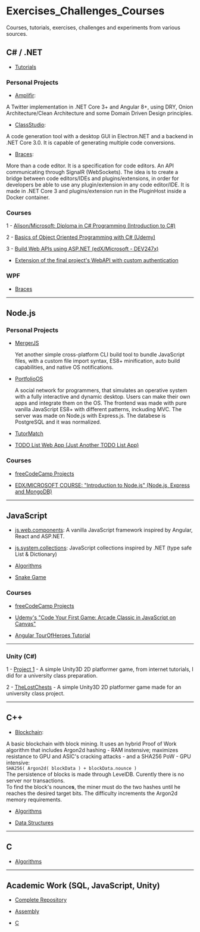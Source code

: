 # Exercises_Challenges_Courses
Courses, tutorials, exercises, challenges and experiments from various sources.

## C# / .NET

- [Tutorials](https://github.com/joao-neves95/Exercises_Challenges_Courses/tree/master/CSharp/Personal-Projects/Tutorials)

### Personal Projects

 - [Amplifir](https://github.com/joao-neves95/Amplifir):

A Twitter implementation in .NET Core 3+ and Angular 8+, using DRY, Onion Architecture/Clean Architecture and some Domain Driven Design principles.

 - [ClassStudio](https://github.com/joao-neves95/ClassStudio):

A code generation tool with a desktop GUI in Electron.NET and a backend in .NET Core 3.0.
It is capable of generating multiple code conversions.

 - [Braces](https://github.com/joao-neves95/Braces):

 More than a code editor. It is a specification for code editors.
 An API communicating through SignalR (WebSockets).
 The idea is to create a bridge between code editors/IDEs and plugins/extensions,
 in order for developers be able to use any plugin/extension in any code editor/IDE.
 It is made in .NET Core 3 and plugins/extension run in the PluginHost inside a Docker container.

### Courses

1 - [Alison/Microsoft: Diploma in C# Programming (Introduction to C#)](https://github.com/joao-neves95/Exercises_Challenges_Courses/tree/master/CSharp/Diploma-in-CSharp-Programming_Alison-Microsoft)

2 - [Basics of Object Oriented Programming with C# (Udemy)](https://github.com/joao-neves95/Exercises_Challenges_Courses/tree/master/CSharp/Basics-of-Object-Oriented-Programming-with-C%23_Udemy)

3 - [Build Web APIs using ASP.NET (edX/Microsoft - DEV247x)](https://github.com/joao-neves95/Exercises_Challenges_Courses/tree/master/CSharp/Build-Web-APIs-using-ASP.NET_edX-Microsoft)
  - [Extension of the final project's WebAPI with custom authentication](https://github.com/joao-neves95/Exercises_Challenges_Courses/tree/master/CSharp/Personal-Projects/Tutorials/ASPNETCore2.WebServer)

### WPF

 - [Braces](https://github.com/joao-neves95/Braces)

 ---

 ## Node.js

### Personal Projects

- [MergerJS](https://github.com/joao-neves95/merger-js)

  Yet another simple cross-platform CLI build tool to bundle JavaScript files, with a custom file import syntax, ES8+ minification, auto   build capabilities, and native OS notifications.

- [PortfolioOS](https://github.com/joao-neves95/portfolio-os)

  A social network for programmers, that simulates an operative system with a fully interactive and dynamic desktop.
  Users can make their own apps and integrate them on the OS.
  The frontend was made with pure vanilla JavaScript ES8+ with different patterns, inckuding MVC.
  The server was made on Node.js with Express.js.
  The databese is PostgreSQL and it was normalized.

- [TutorMatch](https://github.com/joao-neves95/Exercises_Challenges_Courses/tree/master/Node.js/Personal-Projects/TutorMatch)

- [TODO List Web App (Just Another TODO List App)](https://github.com/joao-neves95/Exercises_Challenges_Courses/tree/master/Node.js/Personal-Projects/TODO-list_web-app/app_mssqlVersion)

### Courses

- [freeCodeCamp Projects](https://github.com/joao-neves95/Exercises_Challenges_Courses/tree/master/freeCodeCampProjects)

- [EDX/MICROSOFT COURSE: "Introduction to Node.js" (Node.js, Express and MongoDB)](https://github.com/joao-neves95/Exercises_Challenges_Courses/tree/master/Node.js/Introduction-to-NodeJS-edX_Microsoft)

---

## JavaScript

- [js.web.components](https://github.com/joao-neves95/js.web.components): A vanilla JavaScript framework inspired by Angular, React and ASP.NET.

- [js.system.collections](https://github.com/joao-neves95/js.system.collections): JavaScript collections inspired by .NET (type safe List & Dictionary)

- [Algorithms](https://github.com/joao-neves95/Exercises_Challenges_Courses/tree/master/JavaScript)

- [Snake Game](https://github.com/joao-neves95/Exercises_Challenges_Courses/tree/master/JavaScript/Snake-Game)

### Courses

- [freeCodeCamp Projects](https://github.com/joao-neves95/Exercises_Challenges_Courses/tree/master/freeCodeCampProjects)

- [Udemy's "Code Your First Game: Arcade Classic in JavaScript on Canvas"](https://github.com/joao-neves95/Exercises_Challenges_Courses/tree/master/JavaScript/Code-Your-First-Game_Udemy)

- [Angular TourOfHeroes Tutorial](https://github.com/joao-neves95/Exercises_Challenges_Courses/tree/master/JavaScript/angular-tour-of-heroes)

---

### Unity (C#)

1 - [Project 1](https://github.com/joao-neves95/Exercises_Challenges_Courses/tree/master/Unity/Project1) - A simple Unity3D 2D platformer game, from internet tutorials, I did for a university class preparation.

2 - [TheLostChests](https://github.com/joao-neves95/academic-work/tree/master/Unity/TheLostChests) - A simple Unity3D 2D platformer game made for an university class project.

---

## C++

- [Blockchain](https://github.com/joao-neves95/Exercises_Challenges_Courses/tree/master/C%2B%2B/Blockchain):

A basic blockchain with block mining. It uses an hybrid Proof of Work algorithm that
includes Argon2d hashing - RAM instensive; maximizes resistance to GPU and ASIC's
cracking attacks - and a SHA256 PoW - GPU intensive:<br/>
```SHA256( Argon2d( blockData ) + blockData.nounce )```<br/>
The persistence of blocks is made through LevelDB.
Curently there is no server nor transactions.<br/>
To find the block's nounce**s**, the miner must do the two hashes until he reaches the desired target bits. The difficulty increments the Argon2d memory requirements.<br/>

- [Algorithms](https://github.com/joao-neves95/Exercises_Challenges_Courses/tree/master/C%2B%2B/Algorithms)

- [Data Structures](https://github.com/joao-neves95/Exercises_Challenges_Courses/tree/master/C%2B%2B/Data-Structures)

---

## C

- [Algorithms](https://github.com/joao-neves95/Exercises_Challenges_Courses/tree/master/C)

---

## Academic Work (SQL, JavaScript, Unity)

- [Complete Repository](https://github.com/joao-neves95/Exercises_Challenges_Courses/tree/master/academic-work)

- [Assembly](https://github.com/joao-neves95/Exercises_Challenges_Courses/tree/master/academic-work/Assembly)

- [C](https://github.com/joao-neves95/Exercises_Challenges_Courses/tree/master/academic-work/C)
